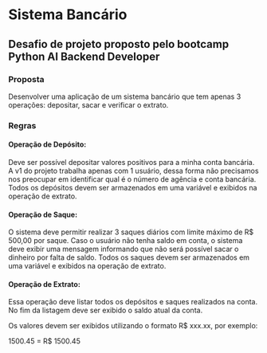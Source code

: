 <h1>Sistema Bancário</h1>

<h2>
    Desafio de projeto proposto pelo bootcamp Python AI Backend Developer
</h2>

<h3>Proposta</h3>

<p>
    Desenvolver uma aplicação de um sistema bancário que tem apenas 3 operações: depositar, sacar e verificar o extrato.
</p>

<h3>Regras</h3>

<h4>Operação de Depósito:</h4>

<p>
    Deve ser possível depositar valores positivos para  a minha conta bancária. A v1 do projeto trabalha apenas com 1 usuário, dessa forma não precisamos nos preocupar em identificar qual é o número de agência e conta bancária. Todos os depósitos devem ser armazenados em uma variável e exibidos na operação de extrato.
</p>

<h4>Operação de Saque:</h4>

<p>
    O sistema deve permitir realizar 3 saques diários com limite máximo de R$ 500,00 por saque. Caso o usuário não tenha saldo em conta, o sistema deve exibir uma mensagem informando que não será possível sacar o dinheiro por falta de saldo. Todos os saques devem ser armazenados em uma variável e exibidos na operação de extrato.
</p>

<h4>Operação de Extrato:</h4>

<p>
    Essa operação deve listar todos os depósitos e saques realizados na conta. No fim da listagem deve ser exibido o saldo atual da conta.
</p>
<p>
    Os valores devem ser exibidos utilizando o formato R$ xxx.xx, por exemplo:
</p>
<p>1500.45 = R$ 1500.45</p>